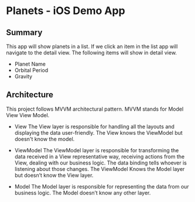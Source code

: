 # Planets - iOS Demo App

## Summary

This app will show planets in a list. If we click an item in the list app will navigate to the detail view.
The following items will show in detail view.

* Planet Name 
* Orbital Period 
* Gravity 

## Architecture 
This  project follows MVVM architectural pattern.
MVVM stands for Model View View Model. 

* View 
  The View layer is responsible for handling all the layouts and displaying the data user-friendly. The View knows the ViewModel but doesn't know the   model.
  
* ViewModel 
  The ViewModel layer is responsible for transforming the data received in a View representative way, receiving actions from the View, dealing with our business logic. The data binding tells whoever is listening about those changes. The ViewModel Knows the Model layer but doesn’t know the View layer. 
  
* Model 
The Model layer is responsible for representing the data from our business logic. The Model doesn’t know any other layer.

